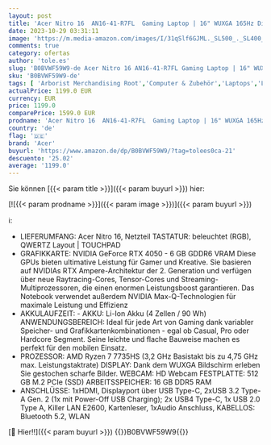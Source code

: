 ```yaml
---
layout: post
title: 'Acer Nitro 16  AN16-41-R7FL  Gaming Laptop | 16" WUXGA 165Hz Display | AMD Ryzen 7 7735HS | 16 GB RAM | 512 GB SSD | NVIDIA GeForce RTX 4050 | Windows 11 | QWERTZ Tastatur | schwarz'
date: 2023-10-29 03:31:11
image: 'https://m.media-amazon.com/images/I/31qSlf6GJML._SL500_._SL400_.jpg'
comments: true
category: ofertas
author: 'tole.es'
slug: 'B0BVWF59W9-de Acer Nitro 16 AN16-41-R7FL Gaming Laptop | 16" WUXGA 165Hz...'
sku: 'B0BVWF59W9-de'
tags: [ 'Arborist Merchandising Root','Computer & Zubehör','Laptops','Laptops gaming','Normale Laptop-Computer','Self Service','Special Features Stores','a4cbee59-f823-40fe-831a-7de64f655f6f_0','a4cbee59-f823-40fe-831a-7de64f655f6f_101','acer','🇩🇪', ]
actualPrice: 1199.0 EUR
currency: EUR
price: 1199.0
comparePrice: 1599.0 EUR
prodname: 'Acer Nitro 16  AN16-41-R7FL  Gaming Laptop | 16" WUXGA 165Hz Display | AMD Ryzen 7 7735HS | 16 GB RAM | 512 GB SSD | NVIDIA GeForce RTX 4050 | Windows 11 | QWERTZ Tastatur | schwarz'
country: 'de'
flag: '🇩🇪'
brand: 'Acer'
buyurl: 'https://www.amazon.de/dp/B0BVWF59W9/?tag=tolees0ca-21'
descuento: '25.02'
average: '1199.0'
---
```


Sie können [{{< param title >}}]({{< param buyurl >}}) hier:

[![{{< param prodname >}}]({{< param image >}})]({{< param buyurl >}})

ℹ️:

- LIEFERUMFANG: Acer Nitro 16, Netzteil TASTATUR: beleuchtet (RGB), QWERTZ Layout | TOUCHPAD
- GRAFIKKARTE: NVIDIA GeForce RTX 4050 - 6 GB GDDR6 VRAM Diese GPUs bieten ultimative Leistung für Gamer und Kreative. Sie basieren auf NVIDIAs RTX Ampere-Architektur der 2. Generation und verfügen über neue Raytracing-Cores, Tensor-Cores und Streaming-Multiprozessoren, die einen enormen Leistungsboost garantieren. Das Notebook verwendet außerdem NVIDIA Max-Q-Technologien für maximale Leistung und Effizienz
- AKKULAUFZEIT: - AKKU: Li-Ion Akku (4 Zellen / 90 Wh) ANWENDUNGSBEREICH: Ideal für jede Art von Gaming dank variabler Speicher- und Grafikkartenkombinationen - egal ob Casual, Pro oder Hardcore Segment. Seine leichte und flache Bauweise machen es perfekt für den mobilen Einsatz.
- PROZESSOR: AMD Ryzen 7 7735HS (3,2 GHz Basistakt bis zu 4,75 GHz max. Leistungstaktrate) DISPLAY: Dank dem WUXGA Bildschirm erleben Sie gestochen scharfe Bilder. WEBCAM: HD Webcam FESTPLATTE: 512 GB M.2 PCIe (SSD) ARBEITSSPEICHER: 16 GB DDR5 RAM
- ANSCHLÜSSE: 1xHDMI, Displayport über USB Type-C, 2xUSB 3.2 Type-A Gen. 2 (1x mit Power-Off USB Charging); 2x USB4 Type-C, 1x USB 2.0 Type A, Killer LAN E2600, Kartenleser, 1xAudio Anschluss, KABELLOS: Bluetooth 5.2, WLAN

[🛒 Hier!!]({{< param buyurl >}})
{{<world>}}B0BVWF59W9{{</world>}}
